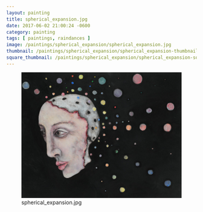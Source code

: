 ```yaml
---
layout: painting
title: spherical_expansion.jpg
date: 2017-06-02 21:00:24 -0600
category: painting
tags: [ paintings, raindances ]
image: /paintings/spherical_expansion/spherical_expansion.jpg
thumbnail: /paintings/spherical_expansion/spherical_expansion-thumbnail.jpg
square_thumbnail: /paintings/spherical_expansion/spherical_expansion-squarethumb.jpg
---
```


<figure class="fullwidth"><img src="/paintings/spherical_expansion/spherical_expansion.jpg" alt="A painting titled: spherical_expansion.jpg by painter Kyle Cunningham" /><figcaption>spherical_expansion.jpg</figcaption></figure>
